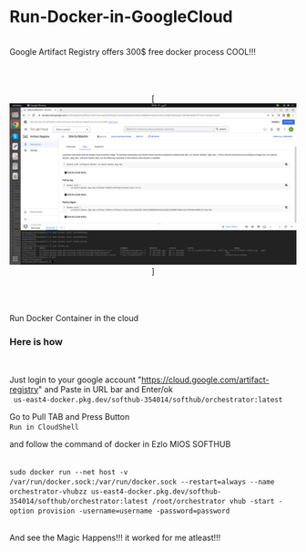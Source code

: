 # Run-Docker-in-GoogleCloud
</br>
Google Artifact Registry offers 300$ free docker process COOL!!!
</br>
</br>
</br>



<br />
<div align="center">

[![Product Name Screen Shot][product-screenshot]]
  
</div>
</br>
</br>
</br>
Run Docker Container in the cloud
</br>

### ****Here is how****

</br>

Just login to your google account "https://cloud.google.com/artifact-registry"
and Paste in URL bar and Enter/ok
</br>
``
us-east4-docker.pkg.dev/softhub-354014/softhub/orchestrator:latest``
</br>


Go to Pull TAB and Press Button</br> ``Run in CloudShell`` </br>

and follow the command of docker in Ezlo MIOS SOFTHUB
</br></br>

``sudo docker run --net host -v /var/run/docker.sock:/var/run/docker.sock --restart=always --name orchestrator-vhubzz us-east4-docker.pkg.dev/softhub-354014/softhub/orchestrator:latest /root/orchestrator vhub -start -option provision -username=username -password=password``
</br></br>

And see the Magic Happens!!!
it worked for me atleast!!!


[product-screenshot]: images/screenshot.png
